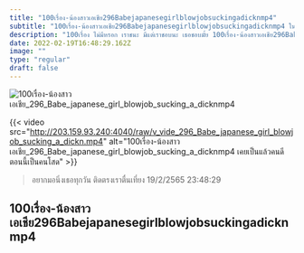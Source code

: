 ```yaml
---
title: "100เรื่อง-น้องสาวเอเชีย296Babejapanesegirlblowjobsuckingadicknmp4"
subtitle: "100เรื่อง-น้องสาวเอเชีย296Babejapanesegirlblowjobsuckingadicknmp4 ในคาเฟ่มีกาแฟ ในใจแกมีเราบ้างป่ะ"
description: "100เรื่อง ไม่มีหรอก เราชนะ มีแต่เราชอบนะ เธอชอบมั้ย 100เรื่อง-น้องสาวเอเชีย296Babejapanesegirlblowjobsuckingadicknmp4 19/2/2565 23:48:29"
date: 2022-02-19T16:48:29.162Z
image: ""
type: "regular"
draft: false
---
```


![100เรื่อง-น้องสาวเอเชีย_296_Babe_japanese_girl_blowjob_sucking_a_dicknmp4](http://203.159.93.240:4040/raw/v_vide_296_Babe_japanese_girl_blowjob_sucking_a_dickn.jpg)

{{< video src="http://203.159.93.240:4040/raw/v_vide_296_Babe_japanese_girl_blowjob_sucking_a_dickn.mp4" alt="100เรื่อง-น้องสาวเอเชีย_296_Babe_japanese_girl_blowjob_sucking_a_dicknmp4 เคยเป็นแล้วคนดี ตอนนี้เป็นคนโสด" >}}


> อยากมอนิ่งเธอทุกวัน ติดตรงเราตื่นเที่ยง 19/2/2565 23:48:29

## 100เรื่อง-น้องสาวเอเชีย296Babejapanesegirlblowjobsuckingadicknmp4
